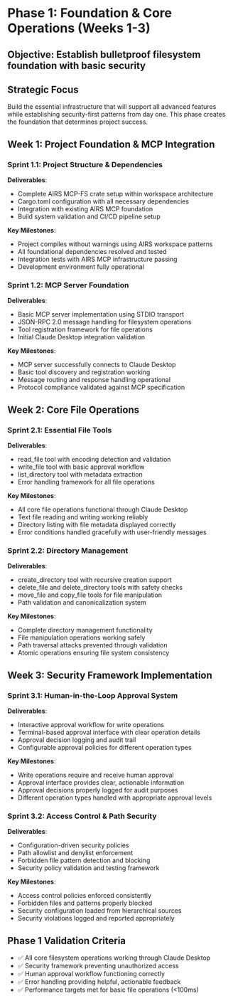 # Phase 1: Foundation & Core Operations (Weeks 1-3)

## **Objective**: Establish bulletproof filesystem foundation with basic security

## **Strategic Focus**
Build the essential infrastructure that will support all advanced features while establishing security-first patterns from day one. This phase creates the foundation that determines project success.

## **Week 1: Project Foundation & MCP Integration**

### **Sprint 1.1: Project Structure & Dependencies**
**Deliverables**:
- Complete AIRS MCP-FS crate setup within workspace architecture
- Cargo.toml configuration with all necessary dependencies
- Integration with existing AIRS MCP foundation
- Build system validation and CI/CD pipeline setup

**Key Milestones**:
- Project compiles without warnings using AIRS workspace patterns
- All foundational dependencies resolved and tested
- Integration tests with AIRS MCP infrastructure passing
- Development environment fully operational

### **Sprint 1.2: MCP Server Foundation**
**Deliverables**:
- Basic MCP server implementation using STDIO transport
- JSON-RPC 2.0 message handling for filesystem operations
- Tool registration framework for file operations
- Initial Claude Desktop integration validation

**Key Milestones**:
- MCP server successfully connects to Claude Desktop
- Basic tool discovery and registration working
- Message routing and response handling operational
- Protocol compliance validated against MCP specification

## **Week 2: Core File Operations**

### **Sprint 2.1: Essential File Tools**
**Deliverables**:
- read_file tool with encoding detection and validation
- write_file tool with basic approval workflow
- list_directory tool with metadata extraction
- Error handling framework for all file operations

**Key Milestones**:
- All core file operations functional through Claude Desktop
- Text file reading and writing working reliably
- Directory listing with file metadata displayed correctly
- Error conditions handled gracefully with user-friendly messages

### **Sprint 2.2: Directory Management**
**Deliverables**:
- create_directory tool with recursive creation support
- delete_file and delete_directory tools with safety checks
- move_file and copy_file tools for file manipulation
- Path validation and canonicalization system

**Key Milestones**:
- Complete directory management functionality
- File manipulation operations working safely
- Path traversal attacks prevented through validation
- Atomic operations ensuring file system consistency

## **Week 3: Security Framework Implementation**

### **Sprint 3.1: Human-in-the-Loop Approval System**
**Deliverables**:
- Interactive approval workflow for write operations
- Terminal-based approval interface with clear operation details
- Approval decision logging and audit trail
- Configurable approval policies for different operation types

**Key Milestones**:
- Write operations require and receive human approval
- Approval interface provides clear, actionable information
- Approval decisions properly logged for audit purposes
- Different operation types handled with appropriate approval levels

### **Sprint 3.2: Access Control & Path Security**
**Deliverables**:
- Configuration-driven security policies
- Path allowlist and denylist enforcement
- Forbidden file pattern detection and blocking
- Security policy validation and testing framework

**Key Milestones**:
- Access control policies enforced consistently
- Forbidden files and patterns properly blocked
- Security configuration loaded from hierarchical sources
- Security violations logged and reported appropriately

## **Phase 1 Validation Criteria**
- ✅ All core filesystem operations working through Claude Desktop
- ✅ Security framework preventing unauthorized access
- ✅ Human approval workflow functioning correctly
- ✅ Error handling providing helpful, actionable feedback
- ✅ Performance targets met for basic file operations (<100ms)

